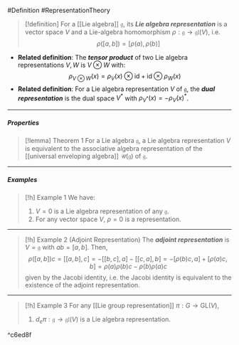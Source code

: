 #Definition #RepresentationTheory 

> [!definition]
> For a [[Lie algebra]] $\mathfrak{g}$, its ***Lie algebra representation*** is a vector space $V$ and a Lie-algebra homomorphism $\rho:\mathfrak{g}\to \mathfrak{gl}(V)$, i.e. $$\rho([a,b])=[\rho(a),\rho(b)]$$
- **Related definition**: The ***tensor product*** of two Lie algebra representations $V,W$ is $V\otimes W$ with: $$\rho_{V\otimes W}(x)=\rho_{V}(x)\otimes \text{id}+\text{id}\otimes \rho_{W}(x)$$
- **Related definition**: For a Lie algebra representation $V$ of $\mathfrak{g}$, the ***dual representation*** is the dual space $V^{*}$ with $\rho_{V^{*}}(x)=-\rho_{V}(x)^{*}$.
---
##### Properties
> [!lemma] Theorem 1
> For a Lie algebra $\mathfrak{g}$, a Lie algebra representation $V$ is equivalent to the associative algebra representation of the [[universal enveloping algebra]] $\mathcal{U}(\mathfrak{g})$ of $\mathfrak{g}$.
---
##### Examples
> [!h] Example 1
> We have:
> 1. $V=0$ is a Lie algebra representation of any $\mathfrak{g}$.
> 2. For any vector space $V$, $\rho=0$ is a representation.
---
> [!h] Example 2 (Adjoint Representation)
> The ***adjoint representation*** is $V=\mathfrak{g}$ with $ab=[a,b]$. Then, $$\rho([a,b])c=[[a,b],c]=-[[b,c],a]-[[c,a],b]=-[\rho(b)c,a]+[\rho(a)c,b]=\rho(a)\rho(b)c-\rho(b)\rho(a)c$$given by the Jacobi identity, i.e. the Jacobi identity is equivalent to the existence of the adjoint representation.
---
> [!h] Example 3
> For any [[Lie group representation]] $\pi:G\to \text{GL}(V)$, 
> 1. $d_{e}\pi:\mathfrak{g}\to \mathfrak{gl}(V)$ is a Lie algebra representation.

^c6ed8f
